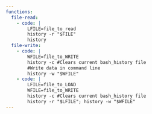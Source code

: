 ```yaml
---
functions:
  file-read:
    - code: |
        LFILE=file_to_read
        history -r "$FILE"
        history
  file-write:
    - code: |
        WFILE=file_to_WRITE
        history -c #Clears current bash_history file
        #Write data in command line
        history -w "$WFILE"		
    - code: |
        LFILE=file_to_LOAD
        WFILE=file_to_WRITE
        history -c #Clears current bash_history file
        history -r "$LFILE"; history -w "$WFILE"
---
```

